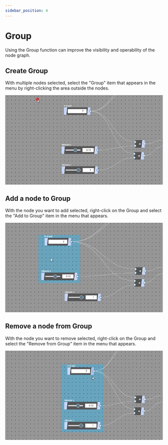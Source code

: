 ```yaml
---
sidebar_position: 4
---
```


# Group

Using the Group function can improve the visibility and operability of the node graph.

## Create Group

With multiple nodes selected, select the "Group" item that appears in the menu by right-clicking the area outside the nodes.

![CreateGroup_Trim](/img/user/basics/user-interfaces/group/CreateGroup_Trim.gif)

## Add a node to Group

With the node you want to add selected, right-click on the Group and select the "Add to Group" item in the menu that appears.

![AddToGroup_Trim](/img/user/basics/user-interfaces/group/AddToGroup_Trim.gif)

## Remove a node from Group

With the node you want to remove selected, right-click on the Group and select the "Remove from Group" item in the menu that appears.

![RemoveFromGroup_Trim](/img/user/basics/user-interfaces/group/RemoveFromGroup_Trim.gif)

